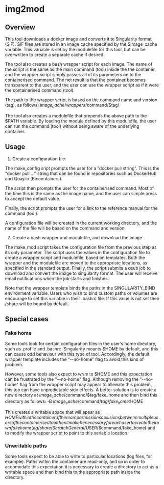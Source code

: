 # img2mod

## Overview

This tool downloads a docker image and converts it to Singularity format (SIF).
SIF files are stored in an image cache specified by the $image_cache variable.
This variable is set by the modulefile for this tool, but can be overwritten to create a separate cache if desired.

The tool also creates a bash wrapper script for each image.
The name of the script is the same as the main command (tool) inside the the container, and the wrapper script simply passes all of its parameters on to the containerised command.
The net result is that the container becomes transparent to the user, and the user can use the wrapper script as if it were the containerised command (tool).

The path to the wrapper script is based on the command name and version (tag), as follows:
$image_cache/wrappers/$command/$tag/

The tool also creates a modulefile that prepends the above path to the $PATH variable.
By loading the module defined by this modulefile, the user can run the command (tool) without being aware of the underlying container.

## Usage

1. Create a configuration file

The make_config sript prompts the user for a "docker pull string".
This is the "docker pull ..." string that can be found in repositories such as DockerHub and Quay.io (Biocontainers).

The script then prompts the user for the containerised command.
Most of the time this is the same as the image name, and the user can simple press <Enter> to accept the default value.

Finally, the script prompts the user for a link to the reference manual for the command (tool).

A configuration file will be created in the current working directory, and the name of the file will be based on the command and version.

2. Create a bash wrapper and modulefile, and download the image

The make_mod script takes the configuration file from the previous step as its only parameter.
The script uses the values in the configuration file to create a wrapper script and modulefile, based on templates.
Both the wrapper and the modulefile are moved to the appropriate locations, as specified in the standard output.
Finally, the script submits a qsub job to download and convert the image to singularity format.
The user will receive email notifications when the job starts and finishes.

Note that the wrapper template binds the paths in the SINGULARITY_BIND environment variable.
Users who wish to bind custom paths or volumes are encourage to set this variable in their .bashrc file.
If this value is not set then /share will be bound by default.

## Special cases

### Fake home

Some tools look for certain configuration files in the user's home directory, such as .profile and .bashrc.
Singularity mounts $HOME by default, and this can cause odd behaviour with this type of tool. 
Accordingly, the default wrapper template includes the "--no-home" flag to avoid this kind of problem.

However, some tools also expect to *write* to $HOME and this expectation can be frustrated by the "--no-home" flag. 
Although removing the "--no-home" flag from the wrapper script may appear to alleviate this problem, this too can have unpredictable side effects. 
A better solution is to create a new directory at $image_cache/$command/$tag/fake_home and then bind this directory as follows: 
-B $image_cache/$command/$tag/fake_home:$HOME

This creates a writable space that will apear as $HOME within the container. 
If there are permissions collisions between multiple users of the containerised tool then it make be necessary for each user to create their own fake home (eg /share/ScratchGeneral/$USER/$command/fake_home) and to modify the wrapper script to point to this variable location.

### Unwritable paths

Some tools expect to be able to write to particular locations (log files, for example). 
Paths within the container are read-only, and so in order to accomodate this expectation it is necessary to create a directory to act as a writable space and then bind this to the appropriate path inside the directory.


